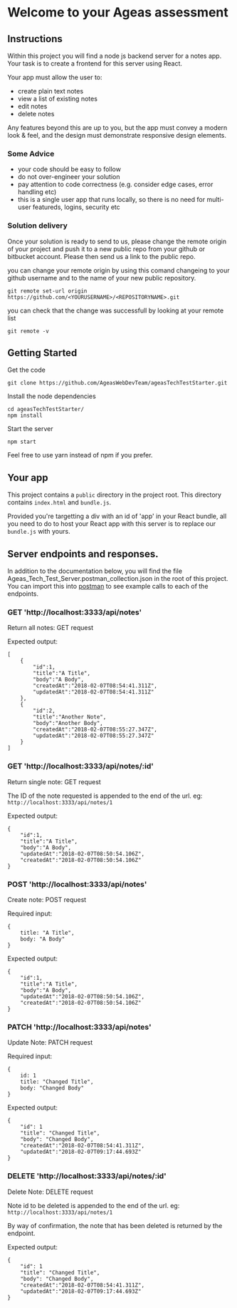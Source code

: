 # Welcome to your Ageas assessment #

## Instructions
Within this project you will find a node js backend server for a notes app. Your task is to create a frontend for this server using React.

Your app must allow the user to:
  - create plain text notes
  - view a list of existing notes
  - edit notes
  - delete notes
  
Any features beyond this are up to you, but the app must convey a modern look & feel, and the design must demonstrate responsive design elements.

### Some Advice
  - your code should be easy to follow
  - do not over-engineer your solution
  - pay attention to code correctness (e.g. consider edge cases, error handling etc)
  - this is a single user app that runs locally, so there is no need for multi-user featureds, logins, security etc
  
### Solution delivery
Once your solution is ready to send to us, please change the remote origin of your project and push it to a new public repo from your github or bitbucket account. Please then send us a link to the public repo.

you can change your remote origin by using this comand changeing <YOURUSERNAME> to your github username and <REPOSITORYNAME> to the name of your new public repository.
  
`git remote set-url origin https://github.com/<YOURUSERNAME>/<REPOSITORYNAME>.git`

you can check that the change was successfull by looking at your remote list

`git remote -v`
  
## Getting Started

Get the code

    git clone https://github.com/AgeasWebDevTeam/ageasTechTestStarter.git

Install the node dependencies

    cd ageasTechTestStarter/
    npm install

Start the server

    npm start

Feel free to use yarn instead of npm if you prefer.

## Your app

This project contains a `public` directory in the project root. This directory contains `index.html` and `bundle.js`.

Provided you're targetting a div with an id of 'app' in your React bundle, all you need to do to host your React app with this server is to replace our `bundle.js` with yours.

## Server endpoints and responses.

In addition to the documentation below, you will find the file Ageas_Tech_Test_Server.postman_collection.json in the root of this project. You can import this into [postman](https://www.getpostman.com/) to see example calls to each of the endpoints.

### GET 'http://localhost:3333/api/notes'
Return all notes: GET request

Expected output:
```
[
    {
        "id":1,
        "title":"A Title",
        "body":"A Body",
        "createdAt":"2018-02-07T08:54:41.311Z",
        "updatedAt":"2018-02-07T08:54:41.311Z"
    },
    {
        "id":2,
        "title":"Another Note",
        "body":"Another Body",
        "createdAt":"2018-02-07T08:55:27.347Z",
        "updatedAt":"2018-02-07T08:55:27.347Z"
    }
]
```
### GET 'http://localhost:3333/api/notes/:id'
Return single note: GET request

The ID of the note requested is appended to the end of the url. eg: `http://localhost:3333/api/notes/1`

Expected output:
```
{
    "id":1,
    "title":"A Title",
    "body":"A Body",
    "updatedAt":"2018-02-07T08:50:54.106Z",
    "createdAt":"2018-02-07T08:50:54.106Z"
}
```

### POST 'http://localhost:3333/api/notes'
Create note: POST request

Required input:
```
{
    title: "A Title",
    body: "A Body"
}
```

Expected output:
```
{
    "id":1,
    "title":"A Title",
    "body":"A Body",
    "updatedAt":"2018-02-07T08:50:54.106Z",
    "createdAt":"2018-02-07T08:50:54.106Z"
}
```
### PATCH 'http://localhost:3333/api/notes'
Update Note: PATCH request

Required input:
```
{
    id: 1
    title: "Changed Title",
    body: "Changed Body"
}
```

Expected output:
```
{
    "id": 1
    "title": "Changed Title",
    "body": "Changed Body",
    "createdAt":"2018-02-07T08:54:41.311Z",
    "updatedAt":"2018-02-07T09:17:44.693Z"
}
```

### DELETE 'http://localhost:3333/api/notes/:id'
Delete Note: DELETE request

Note id to be deleted is appended to the end of the url. eg: `http://localhost:3333/api/notes/1`

By way of confirmation, the note that has been deleted is returned by the endpoint.

Expected output:
```
{
    "id": 1
    "title": "Changed Title",
    "body": "Changed Body",
    "createdAt":"2018-02-07T08:54:41.311Z",
    "updatedAt":"2018-02-07T09:17:44.693Z"
}
```
